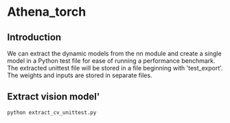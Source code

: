 # Athena_torch
## Introduction
We can extract the dynamic models from the nn module and create a single model in a Python test file for ease of running a performance benchmark.
The extracted unittest file will be stored in a file beginning with 'test_export'. The weights and inputs are stored in separate files.
## Extract vision model'

```
python extract_cv_unittest.py 
```


